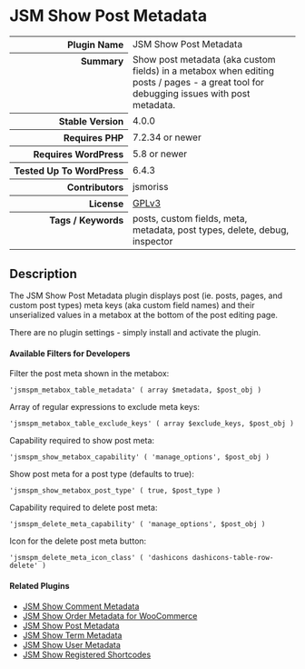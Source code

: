 <h1>JSM Show Post Metadata</h1>

<table>
<tr><th align="right" valign="top" nowrap>Plugin Name</th><td>JSM Show Post Metadata</td></tr>
<tr><th align="right" valign="top" nowrap>Summary</th><td>Show post metadata (aka custom fields) in a metabox when editing posts / pages - a great tool for debugging issues with post metadata.</td></tr>
<tr><th align="right" valign="top" nowrap>Stable Version</th><td>4.0.0</td></tr>
<tr><th align="right" valign="top" nowrap>Requires PHP</th><td>7.2.34 or newer</td></tr>
<tr><th align="right" valign="top" nowrap>Requires WordPress</th><td>5.8 or newer</td></tr>
<tr><th align="right" valign="top" nowrap>Tested Up To WordPress</th><td>6.4.3</td></tr>
<tr><th align="right" valign="top" nowrap>Contributors</th><td>jsmoriss</td></tr>
<tr><th align="right" valign="top" nowrap>License</th><td><a href="https://www.gnu.org/licenses/gpl.txt">GPLv3</a></td></tr>
<tr><th align="right" valign="top" nowrap>Tags / Keywords</th><td>posts, custom fields, meta, metadata, post types, delete, debug, inspector</td></tr>
</table>

<h2>Description</h2>

<p>The JSM Show Post Metadata plugin displays post (ie. posts, pages, and custom post types) meta keys (aka custom field names) and their unserialized values in a metabox at the bottom of the post editing page.</p>

<p>There are no plugin settings - simply install and activate the plugin.</p>

<h4>Available Filters for Developers</h4>

<p>Filter the post meta shown in the metabox:</p>

<pre><code>'jsmspm_metabox_table_metadata' ( array $metadata, $post_obj )</code></pre>

<p>Array of regular expressions to exclude meta keys:</p>

<pre><code>'jsmspm_metabox_table_exclude_keys' ( array $exclude_keys, $post_obj )</code></pre>

<p>Capability required to show post meta:</p>

<pre><code>'jsmspm_show_metabox_capability' ( 'manage_options', $post_obj )</code></pre>

<p>Show post meta for a post type (defaults to true):</p>

<pre><code>'jsmspm_show_metabox_post_type' ( true, $post_type )</code></pre>

<p>Capability required to delete post meta:</p>

<pre><code>'jsmspm_delete_meta_capability' ( 'manage_options', $post_obj )</code></pre>

<p>Icon for the delete post meta button:</p>

<pre><code>'jsmspm_delete_meta_icon_class' ( 'dashicons dashicons-table-row-delete' )</code></pre>

<h4>Related Plugins</h4>

<ul>
<li><a href="https://wordpress.org/plugins/jsm-show-comment-meta/">JSM Show Comment Metadata</a></li>
<li><a href="https://wordpress.org/plugins/jsm-show-order-meta/">JSM Show Order Metadata for WooCommerce</a></li>
<li><a href="https://wordpress.org/plugins/jsm-show-post-meta/">JSM Show Post Metadata</a></li>
<li><a href="https://wordpress.org/plugins/jsm-show-term-meta/">JSM Show Term Metadata</a></li>
<li><a href="https://wordpress.org/plugins/jsm-show-user-meta/">JSM Show User Metadata</a></li>
<li><a href="https://wordpress.org/plugins/jsm-show-registered-shortcodes/">JSM Show Registered Shortcodes</a></li>
</ul>


